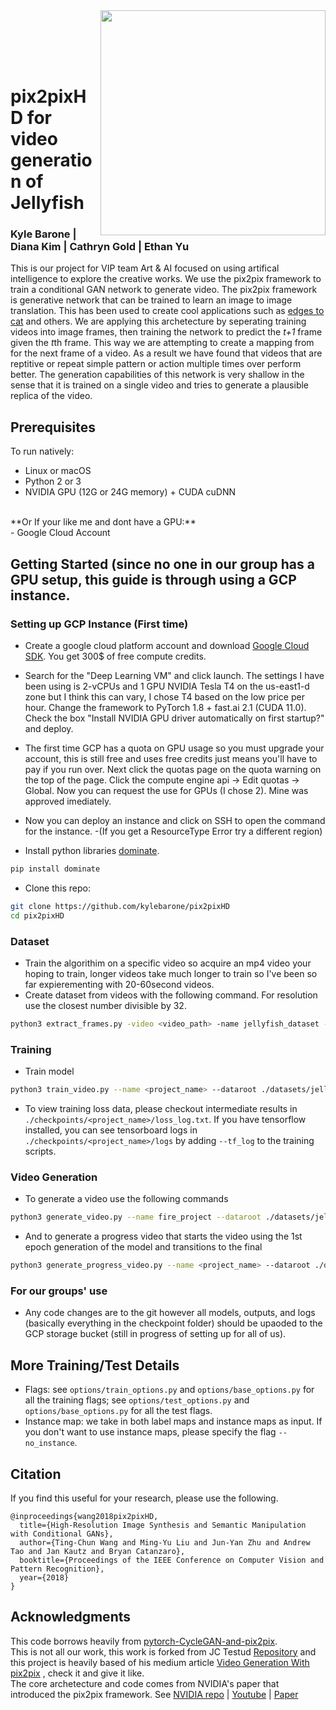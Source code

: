<img src='imgs/teaser_jelly.gif' align="right" width=360>

<br><br><br><br>

# pix2pixHD for video generation of Jellyfish
### Kyle Barone | Diana Kim | Cathryn Gold | Ethan Yu
This is our project for VIP team Art & AI focused on using artifical intelligence to explore the creative works. We use the pix2pix framework to train a conditional GAN network to generate video. The pix2pix framework is generative network that can be trained to learn an image to image translation. This has been used to create cool applications such as [edges to cat](https://affinelayer.com/pix2pix/) and others. We are applying this archetecture by seperating training videos into image frames, then training the network to predict the *t+1* frame given the *t*th frame. This way we are attempting to create a mapping from for the next frame of a video. As a result we have found that videos that are reptitive or repeat simple pattern or action multiple times over perform better. The generation capabilities of this network is very shallow in the sense that it is trained on a single video and tries to generate a plausible replica of the video. 

## Prerequisites
To run natively:
- Linux or macOS
- Python 2 or 3
- NVIDIA GPU (12G or 24G memory) + CUDA cuDNN
<br> 
**Or If your like me and dont have a GPU:** <br>
- Google Cloud Account

## Getting Started (since no one in our group has a GPU setup, this guide is through using a GCP instance.
### Setting up GCP Instance (First time)
- Create a google cloud  platform account and download [Google Cloud SDK](https://cloud.google.com/sdk/docs/install). You get 300$ of free compute credits. 
- Search for the "Deep Learning VM" and click launch. The settings I have been using is 2-vCPUs and 1 GPU NVIDIA Tesla T4 on the us-east1-d zone but I think this can vary, I chose T4 based on the low price per hour. Change the framework to PyTorch 1.8 + fast.ai 2.1 (CUDA 11.0). Check the box "Install NVIDIA GPU driver automatically on first startup?" and deploy.
- The first time GCP has a quota on GPU usage so you must upgrade your account, this is still free and uses free credits just means you'll have to pay if you run over. Next click the quotas page on the quota warning on the top of the page. Click the compute engine api -> Edit quotas -> Global. Now you can request the use for GPUs (I chose 2). Mine was approved imediately. 
- Now you can deploy an instance and click on SSH to open the command for the instance. 
      -(If you get a ResourceType Error try a different region)
      
- Install python libraries [dominate](https://github.com/Knio/dominate).
```bash
pip install dominate
```
- Clone this repo:
```bash
git clone https://github.com/kylebarone/pix2pixHD
cd pix2pixHD
```


### Dataset
- Train the algorithim on a specific video so acquire an mp4 video your hoping to train, longer videos take much longer to train so I've been so far expierementing with 20-60second videos. 
- Create dataset from videos with the following command. For resolution use the closest number divisible by 32. 
```bash
python3 extract_frames.py -video <video_path> -name jellyfish_dataset -p2pdir . -width 1280 -height 736
```


### Training
- Train model 
```bash
python3 train_video.py --name <project_name> --dataroot ./datasets/jellyfish_dataset/ --save_epoch_freq 1 --ngf 32
```
- To view training loss data, please checkout intermediate results in `./checkpoints/<project_name>/loss_log.txt`.
If you have tensorflow installed, you can see tensorboard logs in `./checkpoints/<project_name>/logs` by adding `--tf_log` to the training scripts.


### Video Generation
- To generate a video use the following commands
```bash
python3 generate_video.py --name fire_project --dataroot ./datasets/jellyfish_dataset/ --fps 24 --ngf 32 --which_epoch 1 --how_many 200
```
- And to generate a progress video that starts the video using the 1st epoch generation of the model and transitions to the final
```bash
python3 generate_progress_video.py --name <project_name> --dataroot ./datasets/jellyfish_dataset/ --fps 24 --ngf 32 --pstart 1 --pstop 47
```

### For our groups' use
- Any code changes are to the git however all models, outputs, and logs (basically everything in the checkpoint folder) should be upaoded to the GCP storage bucket (still in progress of setting up for all of us). 

## More Training/Test Details
- Flags: see `options/train_options.py` and `options/base_options.py` for all the training flags; see `options/test_options.py` and `options/base_options.py` for all the test flags.
- Instance map: we take in both label maps and instance maps as input. If you don't want to use instance maps, please specify the flag `--no_instance`.


## Citation

If you find this useful for your research, please use the following.

```
@inproceedings{wang2018pix2pixHD,
  title={High-Resolution Image Synthesis and Semantic Manipulation with Conditional GANs},
  author={Ting-Chun Wang and Ming-Yu Liu and Jun-Yan Zhu and Andrew Tao and Jan Kautz and Bryan Catanzaro},  
  booktitle={Proceedings of the IEEE Conference on Computer Vision and Pattern Recognition},
  year={2018}
}
```

## Acknowledgments
This code borrows heavily from [pytorch-CycleGAN-and-pix2pix](https://github.com/junyanz/pytorch-CycleGAN-and-pix2pix).
<br>
This is not all our work, this work is forked from JC Testud [Repository](https://github.com/jctestud/pix2pixHD.git) and this project is heavily based of his medium article [Video Generation With pix2pix](https://medium.com/@jctestud/video-generation-with-pix2pix-aed5b1b69f57) , check it and give it like. 
<br>
The core archetecture and code comes from NVIDIA's paper that introduced the pix2pix framework. See [NVIDIA repo](https://tcwang0509.github.io/pix2pixHD/) | [Youtube](https://youtu.be/3AIpPlzM_qs) | [Paper](https://arxiv.org/pdf/1711.11585.pdf) <br>
